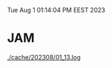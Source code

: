 Tue Aug  1 01:14:04 PM EEST 2023
# JAM
<a href='./cache/202308/01_13.log'>./cache/202308/01_13.log</a>
